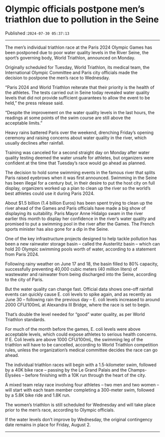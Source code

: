 # Olympic officials postpone men’s triathlon due to pollution in the Seine

Published :`2024-07-30 05:37:13`

---

The men’s individual triathlon race at the Paris 2024 Olympic Games has been postponed due to poor water quality levels in the River Seine, the sport’s governing body, World Triathlon, announced on Monday.

Originally scheduled for Tuesday, World Triathlon, its medical team, the International Olympic Committee and Paris city officials made the decision to postpone the men’s race to Wednesday.

“Paris 2024 and World Triathlon reiterate that their priority is the health of the athletes. The tests carried out in Seine today revealed water quality levels that did not provide sufficient guarantees to allow the event to be held,” the press release said.

“Despite the improvement on the water quality levels in the last hours, the readings at some points of the swim course are still above the acceptable limits.”

Heavy rains battered Paris over the weekend, drenching Friday’s opening ceremony and raising concerns about water quality in the river, which usually declines after rainfall.

Training was canceled for a second straight day on Monday after water quality testing deemed the water unsafe for athletes, but organizers were confident at the time that Tuesday’s race would go ahead as planned.

The decision to hold some swimming events in the famous river that splits Paris raised eyebrows when it was first announced. Swimming in the Seine has been illegal for a century but, in their desire to put the host city on full display, organizers worked up a plan to clean up the river so the world’s best athletes could use it during Paris 2024.

About $1.5 billion (1.4 billion Euros) has been spent trying to clean up the river ahead of the Games and Paris officials have made a big show of displaying its suitability. Paris Mayor Anne Hidalgo swam in the river earlier this month to display her confidence in the river’s water quality and promised to put a swimming pool in the river after the Games. The French sports minister has also gone for a dip in the Seine.

One of the key infrastructure projects designed to help tackle pollution has been a new rainwater storage basin – called the Austerlitz basin – which can hold 20 Olympic swimming pools worth of water, according to a statement from Paris 2024.

Following rainy weather on June 17 and 18, the basin filled to 80% capacity, successfully preventing 40,000 cubic meters (40 million liters) of wastewater and rainwater from being discharged into the Seine, according to the city of Paris.

But the water quality can change fast. Official data shows one-off rainfall events can quickly cause E. coli levels to spike again, and as recently as June 30 – following rain the previous day – E. coli levels increased to around 2000 CFU/100mL at Alexandra III Bridge, where the race is set to begin.

That’s double the level needed for “good” water quality, as per World Triathlon standards.

For much of the month before the games, E. coli levels were above acceptable levels, which could expose athletes to serious health concerns. If E. Coli levels are above 1000 CFU/100mL, the swimming leg of the triathlon will have to be cancelled, according to World Triathlon competition rules, unless the organization’s medical committee decides the race can go ahead.

The individual triathlon races will begin with a 1.5-kilometer swim, followed by a 40K bike race – passing by the Le Grand Palais and the Champs-Élysées – before finishing with a 10K run through the heart of the city.

A mixed team relay race involving four athletes – two men and two women – will start with each team member completing a 300-meter swim, followed by a 5.8K bike ride and 1.8K run.

The women’s triathlon is still scheduled for Wednesday and will take place prior to the men’s race, according to Olympic officials.

If the water levels don’t improve by Wednesday, the original contingency date remains in place for Friday, August 2.

---

